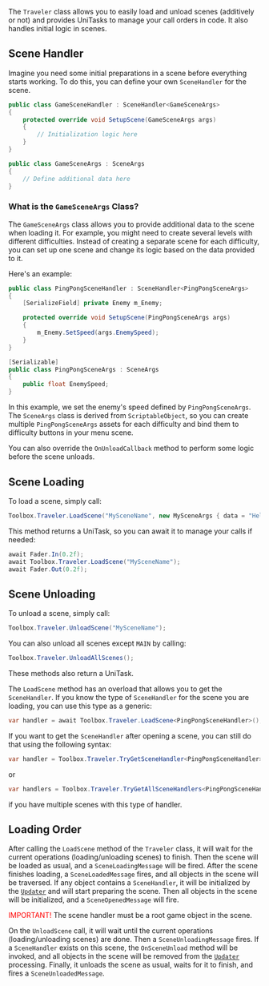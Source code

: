 The `Traveler` class allows you to easily load and unload scenes (additively or not) and provides UniTasks to manage your call orders in code. It also handles initial logic in scenes.

## Scene Handler

Imagine you need some initial preparations in a scene before everything starts working. To do this, you can define your own `SceneHandler` for the scene.

```C#
public class GameSceneHandler : SceneHandler<GameSceneArgs>
{
    protected override void SetupScene(GameSceneArgs args)
    {
        // Initialization logic here
    }
}

public class GameSceneArgs : SceneArgs
{
    // Define additional data here
}
```

### What is the `GameSceneArgs` Class?

The `GameSceneArgs` class allows you to provide additional data to the scene when loading it. For example, you might need to create several levels with different difficulties. Instead of creating a separate scene for each difficulty, you can set up one scene and change its logic based on the data provided to it.

Here's an example:

```C#
public class PingPongSceneHandler : SceneHandler<PingPongSceneArgs>
{
    [SerializeField] private Enemy m_Enemy;

    protected override void SetupScene(PingPongSceneArgs args)
    {
        m_Enemy.SetSpeed(args.EnemySpeed);
    }
}

[Serializable]
public class PingPongSceneArgs : SceneArgs
{
    public float EnemySpeed;
}
```

In this example, we set the enemy's speed defined by `PingPongSceneArgs`. The `SceneArgs` class is derived from `ScriptableObject`, so you can create multiple `PingPongSceneArgs` assets for each difficulty and bind them to difficulty buttons in your menu scene.

You can also override the `OnUnloadCallback` method to perform some logic before the scene unloads.

## Scene Loading

To load a scene, simply call:

```C#
Toolbox.Traveler.LoadScene("MySceneName", new MySceneArgs { data = "Hello World!" });
```

This method returns a UniTask, so you can await it to manage your calls if needed:

```C#
await Fader.In(0.2f);
await Toolbox.Traveler.LoadScene("MySceneName");
await Fader.Out(0.2f);
```

## Scene Unloading

To unload a scene, simply call:

```C#
Toolbox.Traveler.UnloadScene("MySceneName");
```

You can also unload all scenes except `MAIN` by calling:

```C#
Toolbox.Traveler.UnloadAllScenes();
```

These methods also return a UniTask.

The `LoadScene` method has an overload that allows you to get the `SceneHandler`. If you know the type of `SceneHandler` for the scene you are loading, you can use this type as a generic:

```C#
var handler = await Toolbox.Traveler.LoadScene<PingPongSceneHandler>();
```

If you want to get the `SceneHandler` after opening a scene, you can still do that using the following syntax:

```C#
var handler = Toolbox.Traveler.TryGetSceneHandler<PingPongSceneHandler>();
```

or

```C#
var handlers = Toolbox.Traveler.TryGetAllSceneHandlers<PingPongSceneHandler>();
```

if you have multiple scenes with this type of handler.

## Loading Order

After calling the `LoadScene` method of the `Traveler` class, it will wait for the current operations (loading/unloading scenes) to finish. Then the scene will be loaded as usual, and a `SceneLoadingMessage` will be fired. After the scene finishes loading, a `SceneLoadedMessage` fires, and all objects in the scene will be traversed. If any object contains a `SceneHandler`, it will be initialized by the [`Updater`](updater.md) and will start preparing the scene. Then all objects in the scene will be initialized, and a `SceneOpenedMessage` will fire.

<span style="color:red">IMPORTANT!</span> The scene handler must be a root game object in the scene.

On the `UnloadScene` call, it will wait until the current operations (loading/unloading scenes) are done. Then a `SceneUnloadingMessage` fires. If a `SceneHandler` exists on this scene, the `OnSceneUnload` method will be invoked, and all objects in the scene will be removed from the [`Updater`](updater.md) processing. Finally, it unloads the scene as usual, waits for it to finish, and fires a `SceneUnloadedMessage`.